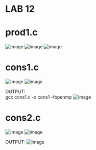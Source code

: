 # LAB 12
# prod1.c
![image](https://user-images.githubusercontent.com/123716596/236033570-c0e11d72-2a0b-4b9a-bd50-d29ed310a547.png)
![image](https://user-images.githubusercontent.com/123716596/236033821-168715cf-467a-459a-8736-e31535d1adab.png)
![image](https://user-images.githubusercontent.com/123716596/236034150-a816a553-9af5-430d-ac86-8e31b6d9be04.png)
# cons1.c
![image](https://user-images.githubusercontent.com/123716596/236035248-91ec4962-8b61-4b13-99e2-c11433d39bd2.png)
![image](https://user-images.githubusercontent.com/123716596/236035331-960942bb-f20c-45b0-9fb8-b89ef8f97238.png)

OUTPUT:  
 gcc cons1.c -o cons1 -fopenmp
![image](https://user-images.githubusercontent.com/123716596/236031596-485d5ebe-a38d-4a5a-9906-33d5902e20bc.png)

# cons2.c
![image](https://user-images.githubusercontent.com/123716596/236038699-5b594612-8eab-4664-b26d-13b6ed9b7ec4.png)
![image](https://user-images.githubusercontent.com/123716596/236038851-006c7131-29e0-4686-a5df-4d0930508e7d.png)

OUTPUT:
![image](https://user-images.githubusercontent.com/123716596/236040277-ee583f1f-579c-4384-bf89-7d1ba6ed0af6.png)

